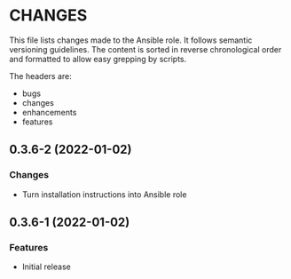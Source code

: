 # CHANGES

This file lists changes made to the Ansible role. It follows semantic versioning
guidelines. The content is sorted in reverse chronological order and formatted
to allow easy grepping by scripts.

The headers are:
- bugs
- changes
- enhancements
- features

## 0.3.6-2 (2022-01-02)

### Changes

- Turn installation instructions into Ansible role

## 0.3.6-1 (2022-01-02)

### Features

- Initial release
